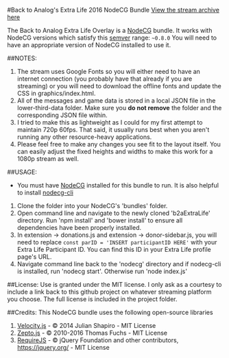 #Back to Analog's Extra Life 2016 NodeCG Bundle
[View the stream archive here](https://youtu.be/NyqZVYSCT9A?t=2h12m5s)

The Back to Analog Extra Life Overlay is a [NodeCG](http://github.com/nodecg/nodecg) bundle.
It works with NodeCG versions which satisfy this [semver](https://docs.npmjs.com/getting-started/semantic-versioning) range: `~0.8.0`
You will need to have an appropriate version of NodeCG installed to use it.

##NOTES:
1. The stream uses Google Fonts so you will either need to have an internet connection (you probably have that already if you are streaming) or you will need to download the offline fonts and update the CSS in graphics/index.html.
2. All of the messages and game data is stored in a local JSON file in the lower-third-data folder. Make sure you **do not remove** the folder and the corresponding JSON file within.
3. I tried to make this as lightweight as I could for my first attempt to maintain 720p 60fps. That said, it usually runs best when you aren't running any other resource-heavy applications.
4. Please feel free to make any changes you see fit to the layout itself. You can easily adjust the fixed heights and widths to make this work for a 1080p stream as well.

##USAGE:
* You must have [NodeCG](http://nodecg.com/) installed for this bundle to run. It is also helpful to install [nodecg-cli](https://github.com/nodecg/nodecg-cli)

1. Clone the folder into your NodeCG's 'bundles' folder.
2. Open command line and navigate to the newly cloned 'b2aExtraLife' directory. Run 'npm install' and 'bower install' to ensure all dependencies have been properly installed.
3. In extension -> donations.js and extension -> donor-sidebar.js, you will need to replace `const parID = 'INSERT participantID HERE'` with your Extra Life Participant ID. You can find this ID in your Extra Life profile page's URL.
4. Navigate command line back to the 'nodecg' directory and if nodecg-cli is installed, run 'nodecg start'. Otherwise run 'node index.js'

##License:
Use is granted under the MIT license. I only ask as a courtesy to include a link back to this github project on whatever streaming platform you choose.
The full license is included in the project folder.

##Credits:
This NodeCG bundle uses the following open-source libraries
1. [Velocity.js](http://velocityjs.org/) - © 2014 Julian Shapiro - MIT License
2. [Zepto.js](http://zeptojs.com/) - © 2010-2016 Thomas Fuchs - MIT License
3. [RequireJS](http://requirejs.org/) - © jQuery Foundation and other contributors, https://jquery.org/ - MIT License
